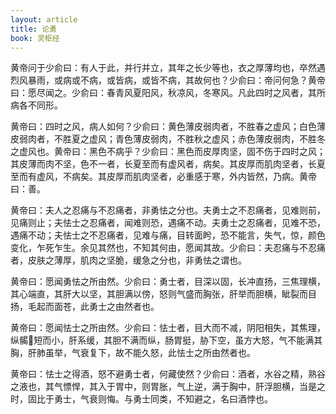 ```yaml
---
layout: article
title: 论勇
book: 灵枢经
---
```


黄帝问于少俞曰：有人于此，并行并立，其年之长少等也，衣之厚薄均也，卒然遇烈风暴雨，或病或不病，或皆病，或皆不病，其故何也？少俞曰：帝问何急？黄帝曰：愿尽闻之。少俞曰：春青风夏阳风，秋凉风，冬寒风。凡此四时之风者，其所病各不同形。

黄帝曰：四时之风，病人如何？少俞曰：黄色薄皮弱肉者，不胜春之虚风；白色薄皮弱肉者，不胜夏之虚风；青色薄皮弱肉，不胜秋之虚风；赤色薄皮弱肉，不胜冬之虚风也。黄帝曰：黑色不病乎？少俞曰：黑色而皮厚肉坚，固不伤于四时之风；其皮薄而肉不坚，色不一者，长夏至而有虚风者，病矣。其皮厚而肌肉坚者，长夏至而有虚风，不病矣。其皮厚而肌肉坚者，必重感于寒，外内皆然，乃病。黄帝曰：善。

黄帝曰：夫人之忍痛与不忍痛者，非勇怯之分也。夫勇士之不忍痛者，见难则前，见痛则止；夫怯士之忍痛者，闻难则恐，遇痛不动。夫勇士之忍痛者，见难不恐，遇痛不动；夫怯士之不忍痛者，见难与痛，目转面盻，恐不能言，失气，惊，颜色变化，乍死乍生。余见其然也，不知其何由，愿闻其故。少俞曰：夫忍痛与不忍痛者，皮肤之薄厚，肌肉之坚脆，缓急之分也，非勇怯之谓也。

黄帝曰：愿闻勇怯之所由然。少俞曰：勇士者，目深以固，长冲直扬，三焦理横，其心端直，其肝大以坚，其胆满以傍，怒则气盛而胸张，肝举而胆横，眦裂而目扬，毛起而面苍，此勇士之由然者也。

黄帝曰：愿闻怯士之所由然。少俞曰：怯士者，目大而不减，阴阳相失，其焦理，纵𩩲𩨗短而小，肝系缓，其胆不满而纵，肠胃挺，胁下空，虽方大怒，气不能满其胸，肝肺虽举，气衰复下，故不能久怒，此怯士之所由然者也。

黄帝曰：怯士之得酒，怒不避勇士者，何藏使然？少俞曰：酒者，水谷之精，熟谷之液也，其气慓悍，其入于胃中，则胃胀，气上逆，满于胸中，肝浮胆横，当是之时，固比于勇士，气衰则悔。与勇士同类，不知避之，名曰酒悖也。


